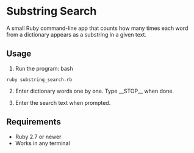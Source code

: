 # Substring Search

A small Ruby command-line app that counts how many times each word from a dictionary appears as a substring in a given text.

## Usage

1. Run the program:
bash
```
ruby substring_search.rb
```

2. Enter dictionary words one by one.
Type \_\_STOP\_\_ when done.

3. Enter the search text when prompted.

## Requirements

- Ruby 2.7 or newer
- Works in any terminal
